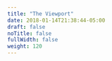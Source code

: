 ```yaml
---
title: "The Viewport"
date: 2018-01-14T21:38:44-05:00
draft: false
noTitle: false
fullWidth: false
weight: 120
---
```



